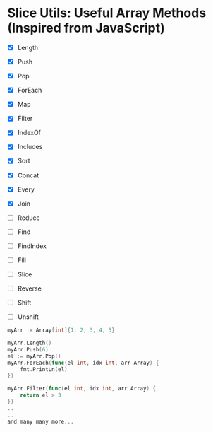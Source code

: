 # Slice Utils: Useful Array Methods (Inspired from JavaScript)
- [x] Length
- [x] Push
- [x] Pop
- [x] ForEach
- [x] Map
- [x] Filter
- [x] IndexOf
- [x] Includes
- [x] Sort
- [x] Concat
- [x] Every
- [x] Join
- [ ] Reduce
- [ ] Find
- [ ] FindIndex
- [ ] Fill
- [ ] Slice
- [ ] Reverse
- [ ] Shift
- [ ] Unshift


```go
myArr := Array[int]{1, 2, 3, 4, 5}

myArr.Length()
myArr.Push(6)
el := myArr.Pop()
myArr.ForEach(func(el int, idx int, arr Array) {
    fmt.PrintLn(el)
})

myArr.Filter(func(el int, idx int, arr Array) {
    return el > 3
})
..
..
and many many more...
```
